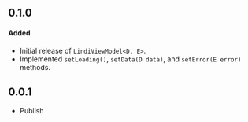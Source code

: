 ## 0.1.0

#### Added
- Initial release of `LindiViewModel<D, E>`.
- Implemented `setLoading()`, `setData(D data)`, and `setError(E error)` methods.

## 0.0.1

* Publish
